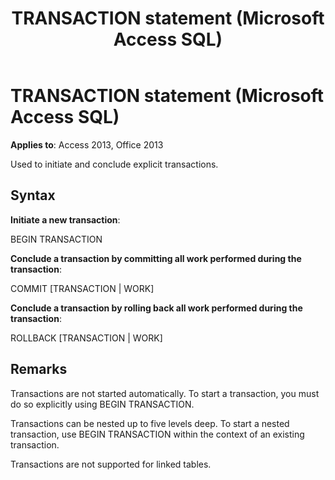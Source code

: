 ﻿---
title: TRANSACTION statement (Microsoft Access SQL)
TOCTitle: TRANSACTION statement (Microsoft Access SQL)
ms:assetid: 481e807d-94e4-f201-adac-d25ee89d9220
ms:mtpsurl: https://msdn.microsoft.com/library/Ff193241(v=office.15)
ms:contentKeyID: 48544614
ms.date: 10/18/2018
mtps_version: v=office.15
f1_keywords:
- jetsql40.chm5277472
f1_categories:
- Office.Version=v15
---

# TRANSACTION statement (Microsoft Access SQL)

**Applies to**: Access 2013, Office 2013

Used to initiate and conclude explicit transactions.

## Syntax

**Initiate a new transaction**:

BEGIN TRANSACTION

**Conclude a transaction by committing all work performed during the transaction**:

COMMIT \[TRANSACTION | WORK\]

**Conclude a transaction by rolling back all work performed during the transaction**:

ROLLBACK \[TRANSACTION | WORK\]

## Remarks

Transactions are not started automatically. To start a transaction, you must do so explicitly using BEGIN TRANSACTION.

Transactions can be nested up to five levels deep. To start a nested transaction, use BEGIN TRANSACTION within the context of an existing transaction.

Transactions are not supported for linked tables.

